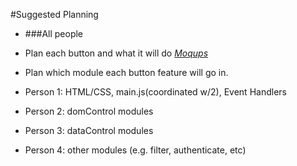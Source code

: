 #Suggested Planning

* ###All people

* Plan each button and what it will do *[Moqups](https://moqups.com/)*
* Plan which module each button feature will go in.
* Person 1: HTML/CSS, main.js(coordinated w/2), Event Handlers
* Person 2: domControl modules
* Person 3: dataControl modules
* Person 4: other modules (e.g. filter, authenticate, etc)